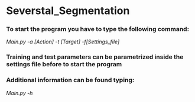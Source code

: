 # Severstal_Segmentation

### To start the program you have to type the following command:
*Main.py -a [Action] -t [Target] -f[Settings_file]*

### Training and test parameters can be parametrized inside the settings file before to start the program

### Additional information can be found typing: 
*Main.py -h*